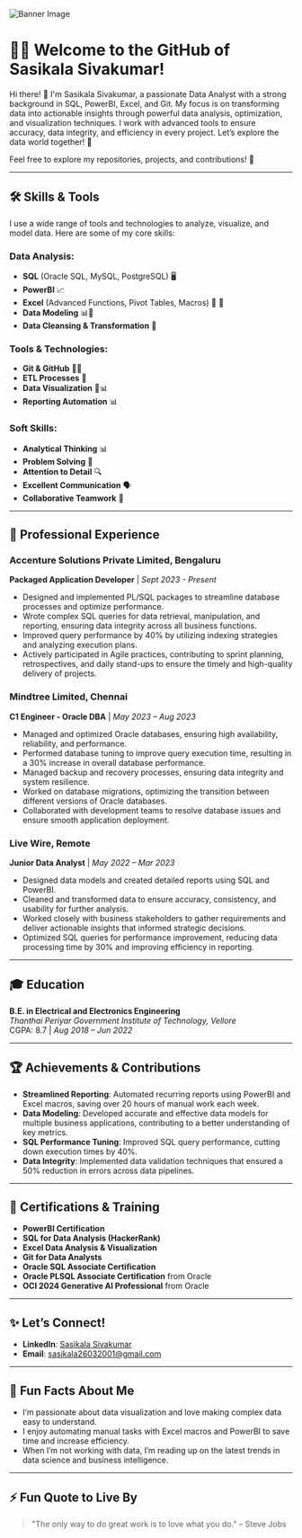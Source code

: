 <!-- Banner image at the top -->
![Banner Image](https://t3.ftcdn.net/jpg/07/11/26/60/360_F_711266053_vk4mgNhKyUXqFgxEuQ8xOQkKQ03fg7Vj.jpg)

# 👩‍💻 Welcome to the GitHub of Sasikala Sivakumar!

Hi there! 👋 I'm Sasikala Sivakumar, a passionate Data Analyst with a strong background in SQL, PowerBI, Excel, and Git. My focus is on transforming data into actionable insights through powerful data analysis, optimization, and visualization techniques. I work with advanced tools to ensure accuracy, data integrity, and efficiency in every project. Let’s explore the data world together! 🚀

Feel free to explore my repositories, projects, and contributions! 🌟

---

## 🛠️ Skills & Tools

I use a wide range of tools and technologies to analyze, visualize, and model data. Here are some of my core skills:

### Data Analysis:
- **SQL** (Oracle SQL, MySQL, PostgreSQL) 🖥️   
- **PowerBI** 📈  
- **Excel** (Advanced Functions, Pivot Tables, Macros) 📑 🔧  
- **Data Modeling** 📊📐  
- **Data Cleansing & Transformation** 🧹

### Tools & Technologies:
- **Git & GitHub** 🧑‍💻   
- **ETL Processes** 🔄  
- **Data Visualization** 🎨📊  
- **Reporting Automation** 📊

### Soft Skills:
- **Analytical Thinking** 📊
- **Problem Solving** 🧠
- **Attention to Detail** 🔍
- **Excellent Communication** 🗣️
- **Collaborative Teamwork** 🤝

---

## 💼 Professional Experience

### Accenture Solutions Private Limited, Bengaluru
**Packaged Application Developer** | _Sept 2023 - Present_
- Designed and implemented PL/SQL packages to streamline database processes and optimize performance.
- Wrote complex SQL queries for data retrieval, manipulation, and reporting, ensuring data integrity across all business functions.
- Improved query performance by 40% by utilizing indexing strategies and analyzing execution plans.
- Actively participated in Agile practices, contributing to sprint planning, retrospectives, and daily stand-ups to ensure the timely and high-quality delivery of projects.

### Mindtree Limited, Chennai
**C1 Engineer - Oracle DBA** | _May 2023 – Aug 2023_
- Managed and optimized Oracle databases, ensuring high availability, reliability, and performance.
- Performed database tuning to improve query execution time, resulting in a 30% increase in overall database performance.
- Managed backup and recovery processes, ensuring data integrity and system resilience.
- Worked on database migrations, optimizing the transition between different versions of Oracle databases.
- Collaborated with development teams to resolve database issues and ensure smooth application deployment.

### Live Wire, Remote
**Junior Data Analyst** | _May 2022 – Mar 2023_
- Designed data models and created detailed reports using SQL and PowerBI.
- Cleaned and transformed data to ensure accuracy, consistency, and usability for further analysis.
- Worked closely with business stakeholders to gather requirements and deliver actionable insights that informed strategic decisions.
- Optimized SQL queries for performance improvement, reducing data processing time by 30% and improving efficiency in reporting.

---

## 🎓 Education

**B.E. in Electrical and Electronics Engineering**  
_Thanthai Periyar Government Institute of Technology, Vellore_  
CGPA: 8.7 | _Aug 2018 – Jun 2022_

---

## 🏆 Achievements & Contributions

- **Streamlined Reporting**: Automated recurring reports using PowerBI and Excel macros, saving over 20 hours of manual work each week.
- **Data Modeling**: Developed accurate and effective data models for multiple business applications, contributing to a better understanding of key metrics.
- **SQL Performance Tuning**: Improved SQL query performance, cutting down execution times by 40%.
- **Data Integrity**: Implemented data validation techniques that ensured a 50% reduction in errors across data pipelines.

---

## 🏅 Certifications & Training

- **PowerBI Certification**
- **SQL for Data Analysis (HackerRank)**
- **Excel Data Analysis & Visualization**
- **Git for Data Analysts**
- **Oracle SQL Associate Certification**
- **Oracle PLSQL Associate Certification** from Oracle
- **OCI 2024 Generative AI Professional** from Oracle

---

## ✨ Let’s Connect!

- **LinkedIn**: [Sasikala Sivakumar](https://www.linkedin.com/in/sasikala-sivakumar/)
- **Email**: sasikala26032001@gmail.com

---

## 📜 Fun Facts About Me

- I’m passionate about data visualization and love making complex data easy to understand.
- I enjoy automating manual tasks with Excel macros and PowerBI to save time and increase efficiency.
- When I’m not working with data, I’m reading up on the latest trends in data science and business intelligence.

---

## ⚡ Fun Quote to Live By

> "The only way to do great work is to love what you do." – Steve Jobs
